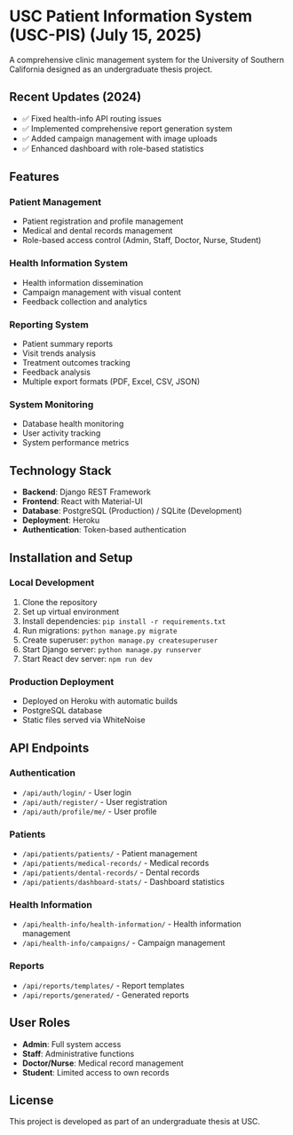# USC Patient Information System (USC-PIS) (July 15, 2025)

A comprehensive clinic management system for the University of Southern California designed as an undergraduate thesis project.

## Recent Updates (2024)
- ✅ Fixed health-info API routing issues
- ✅ Implemented comprehensive report generation system  
- ✅ Added campaign management with image uploads
- ✅ Enhanced dashboard with role-based statistics

## Features

### Patient Management
- Patient registration and profile management
- Medical and dental records management
- Role-based access control (Admin, Staff, Doctor, Nurse, Student)

### Health Information System
- Health information dissemination
- Campaign management with visual content
- Feedback collection and analytics

### Reporting System
- Patient summary reports
- Visit trends analysis
- Treatment outcomes tracking
- Feedback analysis
- Multiple export formats (PDF, Excel, CSV, JSON)

### System Monitoring
- Database health monitoring
- User activity tracking
- System performance metrics

## Technology Stack
- **Backend**: Django REST Framework
- **Frontend**: React with Material-UI
- **Database**: PostgreSQL (Production) / SQLite (Development)
- **Deployment**: Heroku
- **Authentication**: Token-based authentication

## Installation and Setup

### Local Development
1. Clone the repository
2. Set up virtual environment
3. Install dependencies: `pip install -r requirements.txt`
4. Run migrations: `python manage.py migrate`
5. Create superuser: `python manage.py createsuperuser`
6. Start Django server: `python manage.py runserver`
7. Start React dev server: `npm run dev`

### Production Deployment
- Deployed on Heroku with automatic builds
- PostgreSQL database
- Static files served via WhiteNoise

## API Endpoints

### Authentication
- `/api/auth/login/` - User login
- `/api/auth/register/` - User registration
- `/api/auth/profile/me/` - User profile

### Patients
- `/api/patients/patients/` - Patient management
- `/api/patients/medical-records/` - Medical records
- `/api/patients/dental-records/` - Dental records
- `/api/patients/dashboard-stats/` - Dashboard statistics

### Health Information
- `/api/health-info/health-information/` - Health information management
- `/api/health-info/campaigns/` - Campaign management

### Reports
- `/api/reports/templates/` - Report templates
- `/api/reports/generated/` - Generated reports

## User Roles
- **Admin**: Full system access
- **Staff**: Administrative functions
- **Doctor/Nurse**: Medical record management
- **Student**: Limited access to own records

## License
This project is developed as part of an undergraduate thesis at USC.